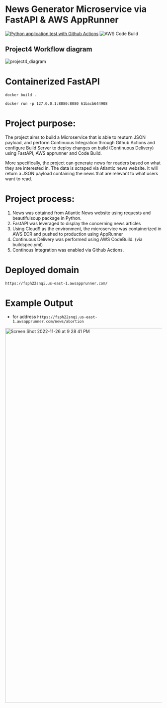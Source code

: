 # News Generator Microservice via FastAPI & AWS AppRunner
[![Python application test with Github Actions](https://github.com/nogibjj/fastapi_news/actions/workflows/main.yml/badge.svg)](https://github.com/nogibjj/fastapi_news/actions/workflows/main.yml) ![AWS Code Build](https://codebuild.us-east-1.amazonaws.com/badges?uuid=eyJlbmNyeXB0ZWREYXRhIjoiZnA3WWxJZFJhdHdzMTFLSVIzd3dIK3IwY0dkOG5IcmFpTEgyTDRxQ1JWTitSRWJyUFZ5TFBRVFVqb1RTQm9pQ3RKb2hJcFhrcDMzYkMxcCtIeXRObXZrPSIsIml2UGFyYW1ldGVyU3BlYyI6IklBSXZXSTJ6UlZLLzVvR3giLCJtYXRlcmlhbFNldFNlcmlhbCI6MX0%3D&branch=main)

## Project4 Workflow diagram
![project4_diagram](https://user-images.githubusercontent.com/112578755/204114921-dd0ffe8f-923a-4749-b7fd-313f9efc369b.jpg)

# Containerized FastAPI

`docker build .`

`docker run -p 127.0.0.1:8080:8080 61bacb644908`

# Project purpose:

The project aims to build a Microservice that is able to reuturn JSON payload, and perform Continuous Integration through Github Actions and configure Build Server to deploy changes on build (Continuous Delivery) using FastAPI, AWS apprunner and Code Build. 

More specifically, the project can generate news for readers based on what they are interested in. The data is scraped via Atlantic news website. It will return a JSON payload containing the news that are relevant to what users want to read. 

# Project process:
1. News was obtained from Atlantic News website using requests and beautifulsoup package in Python.
2. FastAPI was leveraged to display the concerning news articles
3. Using Cloud9 as the environment, the microservice was containerized in AWS ECR and pushed to production using AppRunner
4. Continuous Delivery was performed using AWS CodeBuild. (via buildspec.yml)
5. Continous Integration was enabled via Github Actions.


# Deployed domain 
`https://fsph22snqi.us-east-1.awsapprunner.com/ `

# Example Output
- for address `https://fsph22snqi.us-east-1.awsapprunner.com/news/abortion`
<img width="1201" alt="Screen Shot 2022-11-26 at 9 28 41 PM" src="https://user-images.githubusercontent.com/112578755/204116541-76fdb77c-fcf8-4140-b89e-ac92d9d6ef03.png">

